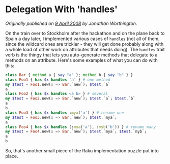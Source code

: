 # Delegation With 'handles'
    
*Originally published on [9 April 2008](https://use-perl.github.io/user/JonathanWorthington/journal/36116/) by Jonathan Worthington.*

On the train over to Stockholm after the hackathon and on the plane back to Spain a day later, I implemented various cases of `handles` (not all of them, since the wildcard ones are trickier - they will get done probably along with a whole load of other work on attributes that needs doing). The `handles` trait verb is the thingy that lets you auto-generate methods that delegate to a methods on an attribute. Here's some examples of what you can do with this:

```` raku
class Bar { method a { say "a" }; method b { say "b" } }
class Foo1 { has $x handles 'a' } # one method
my $test = Foo1.new(x => Bar.`new`); $test.`a`
a
class Foo2 { has $x handles <a b> } # several
my $test = Foo2.new(x => Bar.`new`); $test.`a`; $test.`b`
a
b
class Foo3 { has $x handles :mya('a') } # rename one
my $test = Foo3.new(x => Bar.`new`); $test.`mya`;
a
class Foo4 { has $x handles (:mya('a'), :myb('b')) } # rename many
my $test = Foo4.new(x => Bar.`new`); $test.`mya`; $test.`myb`;
a
b
````

So, that's another small piece of the Raku implementation puzzle put into place.
